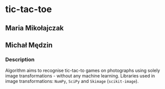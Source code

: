 # tic-tac-toe
## Maria Mikołajczak
## Michał Mędzin

### Description
Algorithm aims to recognise tic-tac-to games on photographs using solely image transformations - without any machine learning. Libraries used in image transformations: ```NumPy```, ```SciPy``` and ```Skimage``` (```scikit-image```).
